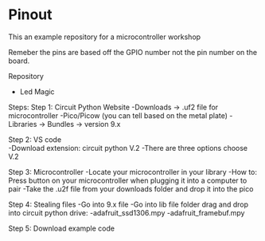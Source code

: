 # Pinout
This an example repository for a microcontroller workshop

Remeber the pins are based off the GPIO number not the pin number on the board.

Repository 
- Led Magic

Steps:
Step 1: Circuit Python Website
  -Downloads -> .uf2 file for microcontroller
  -Pico/Picow  (you can tell based on the metal plate)
  -Libraries -> Bundles -> version 9.x
  
Step 2: VS code  
  -Download extension: circuit python V.2
    -There are three options choose V.2
    
Step 3: Microcontroller 
  -Locate your microcontroller in your library
    -How to: Press button on your microcontroller when plugging it into a computer to pair
  -Take the .u2f file from your downloads folder and drop it into the pico

Step 4: Stealing files
  -Go into 9.x file 
    -Go into lib file folder drag and drop into circuit python drive:
      -adafruit_ssd1306.mpy
      -adafruit_framebuf.mpy

Step 5: Download example code
